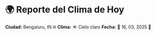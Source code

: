 # 🌍 Reporte del Clima de Hoy

**Ciudad:** Bengaluru, IN 🌐
**Clima:** ☀️ Cielo claro
**Fecha:** 📅 16, 03, 2025 🚀
